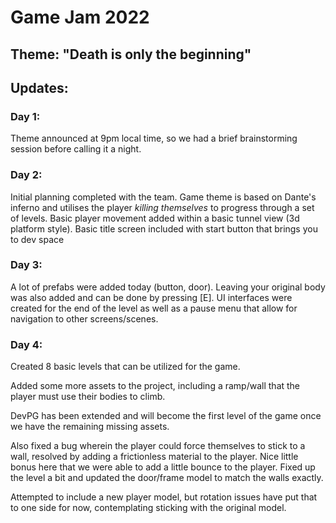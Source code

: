 # Game Jam 2022

## Theme: "Death is only the beginning"

## Updates:

### Day 1:

Theme announced at 9pm local time, so we had a brief brainstorming session before calling it a night.

### Day 2:

Initial planning completed with the team. Game theme is based on Dante's inferno and utilises the player _killing themselves_ to progress through a set of levels. Basic player movement added within a basic tunnel view (3d platform style). Basic title screen included with start button that brings you to dev space

### Day 3:

A lot of prefabs were added today (button, door). Leaving your original body was also added and can be done by pressing [E]. UI interfaces were created for the end of the level as well as a pause menu that allow for navigation to other screens/scenes.

### Day 4:

Created 8 basic levels that can be utilized for the game.

Added some more assets to the project, including a ramp/wall that the player must use their bodies to climb.

DevPG has been extended and will become the first level of the game once we have the remaining missing assets.

Also fixed a bug wherein the player could force themselves to stick to a wall, resolved by adding a frictionless material to the player. Nice little bonus here that we were able to add a little bounce to the player. Fixed up the level a bit and updated the door/frame model to match the walls exactly.

Attempted to include a new player model, but rotation issues have put that to one side for now, contemplating sticking with the original model.
